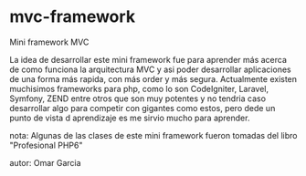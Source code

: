 # mvc-framework

Mini framework MVC

La idea de desarrollar este mini framework fue para aprender más acerca de como funciona la arquitectura MVC y asi poder desarrollar aplicaciones de una forma más rapida, con más order y más segura. Actualmente existen muchisimos frameworks para php, como lo son CodeIgniter, Laravel, Symfony, ZEND entre otros que son muy potentes y no tendria caso desarrollar algo para competir con gigantes como estos, pero dede un punto de vista d aprendizaje es me sirvio mucho para aprender.


nota: Algunas de las clases de este mini framework fueron tomadas del libro "Profesional PHP6" 

autor: Omar Garcia
